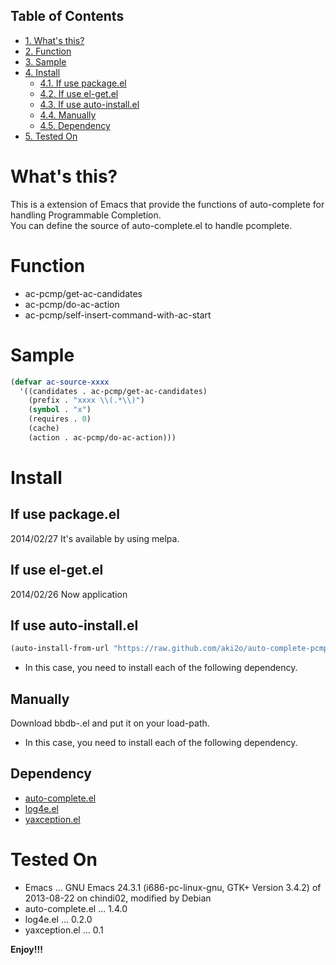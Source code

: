 <div id="table-of-contents">
<h2>Table of Contents</h2>
<div id="text-table-of-contents">
<ul>
<li><a href="#sec-1">1. What's this?</a></li>
<li><a href="#sec-2">2. Function</a></li>
<li><a href="#sec-3">3. Sample</a></li>
<li><a href="#sec-4">4. Install</a>
<ul>
<li><a href="#sec-4-1">4.1. If use package.el</a></li>
<li><a href="#sec-4-2">4.2. If use el-get.el</a></li>
<li><a href="#sec-4-3">4.3. If use auto-install.el</a></li>
<li><a href="#sec-4-4">4.4. Manually</a></li>
<li><a href="#sec-4-5">4.5. Dependency</a></li>
</ul>
</li>
<li><a href="#sec-5">5. Tested On</a></li>
</ul>
</div>
</div>

# What's this?

This is a extension of Emacs that provide the functions of auto-complete for handling Programmable Completion.  
You can define the source of auto-complete.el to handle pcomplete.

# Function

-   ac-pcmp/get-ac-candidates
-   ac-pcmp/do-ac-action
-   ac-pcmp/self-insert-command-with-ac-start

# Sample

```lisp
(defvar ac-source-xxxx
  '((candidates . ac-pcmp/get-ac-candidates)
    (prefix . "xxxx \\(.*\\)")
    (symbol . "x")
    (requires . 0)
    (cache)
    (action . ac-pcmp/do-ac-action)))
```

# Install

## If use package.el

2014/02/27 It's available by using melpa.

## If use el-get.el

2014/02/26 Now application

## If use auto-install.el

```lisp
(auto-install-from-url "https://raw.github.com/aki2o/auto-complete-pcmp/master/auto-complete-pcmp.el")
```

-   In this case, you need to install each of the following dependency.

## Manually

Download bbdb-.el and put it on your load-path.

-   In this case, you need to install each of the following dependency.

## Dependency

-   [auto-complete.el](https://github.com/auto-complete/auto-complete)
-   [log4e.el](https://github.com/aki2o/log4e)
-   [yaxception.el](https://github.com/aki2o/yaxception)

# Tested On

-   Emacs &#x2026; GNU Emacs 24.3.1 (i686-pc-linux-gnu, GTK+ Version 3.4.2) of 2013-08-22 on chindi02, modified by Debian
-   auto-complete.el &#x2026; 1.4.0
-   log4e.el &#x2026; 0.2.0
-   yaxception.el &#x2026; 0.1


**Enjoy!!!**

